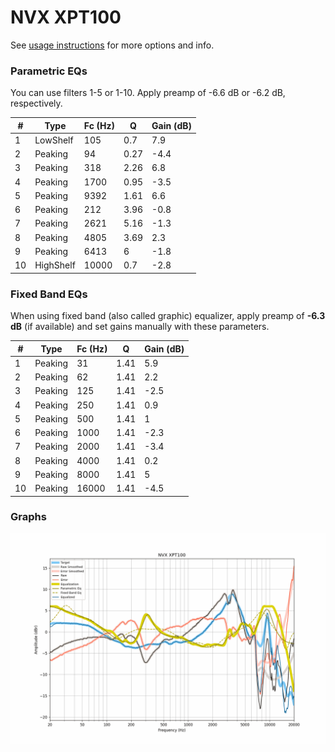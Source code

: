# NVX XPT100
See [usage instructions](https://github.com/jaakkopasanen/AutoEq#usage) for more options and info.

### Parametric EQs
You can use filters 1-5 or 1-10. Apply preamp of -6.6 dB or -6.2 dB, respectively.

|   # | Type      |   Fc (Hz) |    Q |   Gain (dB) |
|-----|-----------|-----------|------|-------------|
|   1 | LowShelf  |       105 | 0.7  |         7.9 |
|   2 | Peaking   |        94 | 0.27 |        -4.4 |
|   3 | Peaking   |       318 | 2.26 |         6.8 |
|   4 | Peaking   |      1700 | 0.95 |        -3.5 |
|   5 | Peaking   |      9392 | 1.61 |         6.6 |
|   6 | Peaking   |       212 | 3.96 |        -0.8 |
|   7 | Peaking   |      2621 | 5.16 |        -1.3 |
|   8 | Peaking   |      4805 | 3.69 |         2.3 |
|   9 | Peaking   |      6413 | 6    |        -1.8 |
|  10 | HighShelf |     10000 | 0.7  |        -2.8 |

### Fixed Band EQs
When using fixed band (also called graphic) equalizer, apply preamp of **-6.3 dB** (if available) and set gains manually with these parameters.

|   # | Type    |   Fc (Hz) |    Q |   Gain (dB) |
|-----|---------|-----------|------|-------------|
|   1 | Peaking |        31 | 1.41 |         5.9 |
|   2 | Peaking |        62 | 1.41 |         2.2 |
|   3 | Peaking |       125 | 1.41 |        -2.5 |
|   4 | Peaking |       250 | 1.41 |         0.9 |
|   5 | Peaking |       500 | 1.41 |         1   |
|   6 | Peaking |      1000 | 1.41 |        -2.3 |
|   7 | Peaking |      2000 | 1.41 |        -3.4 |
|   8 | Peaking |      4000 | 1.41 |         0.2 |
|   9 | Peaking |      8000 | 1.41 |         5   |
|  10 | Peaking |     16000 | 1.41 |        -4.5 |

### Graphs
![](./NVX%20XPT100.png)
